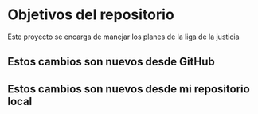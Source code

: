 # Objetivos del repositorio

Este proyecto se encarga de manejar los planes de la liga de la justicia

## Estos cambios son nuevos desde GitHub
## Estos cambios son nuevos desde mi repositorio local